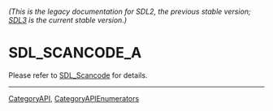 ###### (This is the legacy documentation for SDL2, the previous stable version; [SDL3](https://wiki.libsdl.org/SDL3/) is the current stable version.)
# SDL_SCANCODE_A

Please refer to [SDL_Scancode](SDL_Scancode) for details.

----
[CategoryAPI](CategoryAPI), [CategoryAPIEnumerators](CategoryAPIEnumerators)


